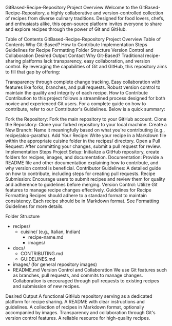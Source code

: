 GitBased-Recipe-Repository
Project Overview
Welcome to the GitBased-Recipe-Repository, a highly collaborative and version-controlled collection of recipes from diverse culinary traditions. Designed for food lovers, chefs, and enthusiasts alike, this open-source platform invites everyone to share and explore recipes through the power of Git and GitHub.

Table of Contents
GitBased-Recipe-Repository
Project Overview
Table of Contents
Why Git-Based?
How to Contribute
Implementation Steps
Guidelines for Recipe Formatting
Folder Structure
Version Control and Collaboration
Desired Output
Contact
Why Git-Based?
Traditional recipe-sharing platforms lack transparency, easy collaboration, and version control. By leveraging the capabilities of Git and GitHub, this repository aims to fill that gap by offering:

Transparency through complete change tracking.
Easy collaboration with features like forks, branches, and pull requests.
Robust version control to maintain the quality and integrity of each recipe.
How to Contribute
Contribution to this project follows a streamlined process designed for both novice and experienced Git users. For a complete guide on how to contribute, refer to our Contributor's Guidelines. Below is a quick summary:

Fork the Repository: Fork the main repository to your GitHub account.
Clone the Repository: Clone your forked repository to your local machine.
Create a New Branch: Name it meaningfully based on what you're contributing (e.g., recipe/aloo-paratha).
Add Your Recipe: Write your recipe in a Markdown file within the appropriate cuisine folder in the recipes/ directory.
Open a Pull Request: After committing your changes, submit a pull request for review.
Implementation Steps
Project Setup: Initialize a GitHub repository, create folders for recipes, images, and documentation.
Documentation: Provide a README file and other documentation explaining how to contribute, and why version control is beneficial.
Contributor Guidelines: A detailed guide on how to contribute, including steps for creating pull requests.
Recipe Submission: Encourage users to submit recipes and review them for quality and adherence to guidelines before merging.
Version Control: Utilize Git features to manage recipe changes effectively.
Guidelines for Recipe Formatting
Recipes should adhere to a standard format to maintain consistency. Each recipe should be in Markdown format. See Formatting Guidelines for more details.

Folder Structure
- recipes/
    - cuisine/ (e.g., Italian, Indian)
        - recipe-name.md
        - images/
- docs/
    - CONTRIBUTING.md
    - GUIDELINES.md
- images/ (for general repository images)
- README.md
Version Control and Collaboration
We use Git features such as branches, pull requests, and commits to manage changes. Collaboration is encouraged through pull requests to existing recipes and submission of new recipes.

Desired Output
A functional GitHub repository serving as a dedicated platform for recipe sharing.
A README with clear instructions and guidelines.
A collection of recipes in Markdown format, optionally accompanied by images.
Transparency and collaboration through Git's version control features.
A reliable resource for high-quality recipes.
